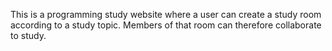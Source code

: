 This is a programming study website where a user can create a study room according to a study topic. Members of that room can therefore collaborate to study.
